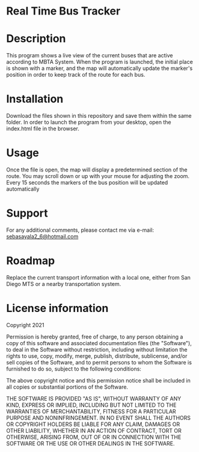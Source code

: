 # Real Time Bus Tracker

# Description
This program shows a live view of the current buses that are active according to MBTA System. When the program is launched, the initial place is shown with a marker, and the map will automatically update the marker's position in order to keep track of the route for each bus.

# Installation
Download the files shown in this repository and save them within the same folder. In order to launch the program from your
desktop, open the index.html file in the browser.

# Usage
Once the file is open, the map will display a predetermined section of the route. You may scroll down or up with your
mouse for adjusting the zoom. Every 15 seconds the markers of the bus position will be updated automatically
# Support
For any additional comments, please contact me via e-mail: sebasayala2_6@hotmail.com

# Roadmap
Replace the current transport information with a local one, either from San Diego MTS or a nearby transportation system.

# License information

Copyright 2021

Permission is hereby granted, free of charge, to any person obtaining a copy of this software 
and associated documentation files (the "Software"), to deal in the Software without restriction, 
including without limitation the rights to use, copy, modify, merge, publish, distribute, sublicense, 
and/or sell copies of the Software, and to permit persons to whom the Software is furnished to do so, 
subject to the following conditions:

The above copyright notice and this permission notice shall be included in all copies or substantial 
portions of the Software.

THE SOFTWARE IS PROVIDED "AS IS", WITHOUT WARRANTY OF ANY KIND, EXPRESS OR IMPLIED, INCLUDING BUT NOT 
LIMITED TO THE WARRANTIES OF MERCHANTABILITY, FITNESS FOR A PARTICULAR PURPOSE AND NONINFRINGEMENT. 
IN NO EVENT SHALL THE AUTHORS OR COPYRIGHT HOLDERS BE LIABLE FOR ANY CLAIM, DAMAGES OR OTHER LIABILITY,
 WHETHER IN AN ACTION OF CONTRACT, TORT OR OTHERWISE, ARISING FROM, OUT OF OR IN CONNECTION WITH THE 
SOFTWARE OR THE USE OR OTHER DEALINGS IN THE SOFTWARE.
